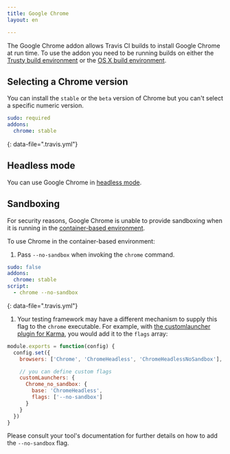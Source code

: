 ```yaml
---
title: Google Chrome
layout: en

---
```


The Google Chrome addon allows Travis CI builds to install Google Chrome at run time. To use the addon you need to be running builds on either the [Trusty build environment](/user/reference/trusty/) or the [OS X build environment](/user/reference/osx/).

## Selecting a Chrome version

You can install the `stable`  or the `beta` version of Chrome but you can't select a specific numeric version.

```yaml
sudo: required
addons:
  chrome: stable
```
{: data-file=".travis.yml"}

## Headless mode

You can use Google Chrome in [headless mode](/user/gui-and-headless-browsers/#Using-the-Chrome-addon-in-the-headless-mode).

## Sandboxing

For security reasons, Google Chrome is unable to provide sandboxing when it is running in the
[container-based environment](https://docs.travis-ci.com/user/reference/overview/#Virtualization-environments).

To use Chrome in the container-based environment:

1. Pass `--no-sandbox` when invoking the `chrome` command.

  ```yaml
  sudo: false
  addons:
    chrome: stable
  script:
    - chrome --no-sandbox
  ```
{: data-file=".travis.yml"}
1. Your testing framework may have a different mechanism to supply this flag to the `chrome` executable.
  For example, with [the customlauncher plugin for Karma](https://github.com/karma-runner/karma-chrome-launcher), you would add it to the `flags` array:
  
  ```javascript
  module.exports = function(config) {
    config.set({
      browsers: ['Chrome', 'ChromeHeadless', 'ChromeHeadlessNoSandbox'],

      // you can define custom flags
      customLaunchers: {
        Chrome_no_sandbox: {
          base: 'ChromeHeadless',
          flags: ['--no-sandbox']
        }
      }
    })
  }
  ```
  Please consult your tool's documentation for further details on how to add the `--no-sandbox` flag.
